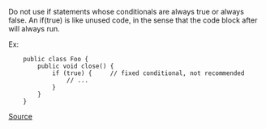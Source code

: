 Do not use if statements whose conditionals are always true or always false.
An if(true) is like unused code, in the sense that the code block after will always run.

Ex:

```
    public class Foo {
        public void close() {
            if (true) {		// fixed conditional, not recommended
                // ...
            }
        }
    }
```

[Source](http://pmd.sourceforge.net/pmd-5.3.2/pmd-java/rules/java/basic.html#UnconditionalIfStatement)

